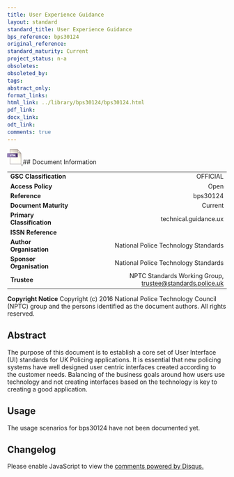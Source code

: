 ```yaml
---
title: User Experience Guidance
layout: standard
standard_title: User Experience Guidance
bps_reference: bps30124
original_reference: 
standard_maturity: Current
project_status: n-a
obsoletes: 
obsoleted_by: 
tags: 
abstract_only:
format_links:
html_link: ../library/bps30124/bps30124.html
pdf_link: 
docx_link: 
odt_link: 
comments: true
---
```



<a target="_blank" href="../library/bps30124/bps30124.html">
    <img src="../images/html@0.5x.png" alt="html link" title="html link" style="max-height:35px;">
</a>
## Document Information

|||
| :------- | ------: |
| **GSC Classification**     | OFFICIAL |
| **Access Policy**          | Open |
| **Reference**              | bps30124  |
| **Document Maturity**      | Current |
| **Primary Classification** | technical.guidance.ux |
| **ISSN Reference**         |  |
| **Author Organisation**    |National Police Technology Standards|
| **Sponsor Organisation**   |National Police Technology Standards|
| **Trustee**                | NPTC Standards Working Group, <a href="mailto:trustee@standards.police.uk?subject=bps30124 User Experience Guidance">trustee@standards.police.uk |

**Copyright Notice**
Copyright (c) 2016 National Police Technology Council (NPTC) group and the persons identified as the document authors. All rights reserved.

## Abstract
The purpose of this document is to establish a core set of User Interface (UI) standards for UK Policing applications. It is essential that new policing systems have well designed user centric interfaces created according to the customer needs. Balancing of the business goals around how users use technology and not creating interfaces based on the technology is key to creating a good application.
        
## Usage
The usage scenarios for bps30124 have not been documented yet.

## Changelog

<div id="disqus_thread"></div>
<script>

/**
*  RECOMMENDED CONFIGURATION VARIABLES: EDIT AND UNCOMMENT THE SECTION BELOW TO INSERT DYNAMIC VALUES FROM YOUR PLATFORM OR CMS.
*  LEARN WHY DEFINING THESE VARIABLES IS IMPORTANT: https://disqus.com/admin/universalcode/#configuration-variables*/
/*
var disqus_config = function () {
this.page.url = PAGE_URL;  // Replace PAGE_URL with your page's canonical URL variable
this.page.identifier = PAGE_IDENTIFIER; // Replace PAGE_IDENTIFIER with your page's unique identifier variable
};
*/
(function() { // DON'T EDIT BELOW THIS LINE
var d = document, s = d.createElement('script');
s.src = 'https://nptcstandards.disqus.com/embed.js';
s.setAttribute('data-timestamp', +new Date());
(d.head || d.body).appendChild(s);
})();
</script>
<noscript>Please enable JavaScript to view the <a href="https://disqus.com/?ref_noscript">comments powered by Disqus.</a></noscript>

